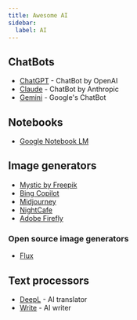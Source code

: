 ```yaml
---
title: Awesome AI
sidebar:
  label: AI
---
```


## ChatBots

- [ChatGPT](https://chatgpt.com/) - ChatBot by OpenAI
- [Claude](https://claude.ai/chat/) - ChatBot by Anthropic
- [Gemini](https://bard.google.com/) - Google's ChatBot


## Notebooks

- [Google Notebook LM](https://notebooklm.google.com/)

## Image generators

- [Mystic by Freepik](https://www.freepik.com/ai/image-generator)
- [Bing Copilot](https://www.bing.com/images/create)
- [Midjourney](https://midjourney.com/)
- [NightCafe](https://nightcafe.studio/)
- [Adobe Firefly](https://firefly.adobe.com/)

### Open source image generators

- [Flux](https://blackforestlabs.ai/)

## Text processors

- [DeepL](https://www.deepl.com/translator) - AI translator
- [Write](https://www.deepl.com/write/) - AI writer
